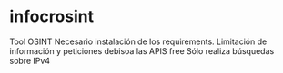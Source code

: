 # infocrosint
Tool OSINT
Necesario instalación de los requirements.
Limitación de información y peticiones debisoa las APIS free
Sólo realiza búsquedas sobre IPv4
